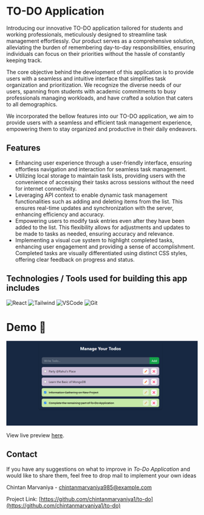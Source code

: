 # TO-DO Application


Introducing our innovative TO-DO application tailored for students and working professionals, meticulously designed to streamline task management effortlessly. Our product serves as a comprehensive solution, alleviating the burden of remembering day-to-day responsibilities, ensuring individuals can focus on their priorities without the hassle of constantly keeping track.

The core objective behind the development of this application is to provide users with a seamless and intuitive interface that simplifies task organization and prioritization. We recognize the diverse needs of our users, spanning from students with academic commitments to busy professionals managing workloads, and have crafted a solution that caters to all demographics.

We incorporated the bellow features into our TO-DO application, we aim to provide users with a seamless and efficient task management experience, empowering them to stay organized and productive in their daily endeavors.

## Features

- Enhancing user experience through a user-friendly interface, ensuring effortless navigation and interaction for seamless task management.
- Utilizing local storage to maintain task lists, providing users with the convenience of accessing their tasks across sessions without the need for internet connectivity.
- Leveraging API context to enable dynamic task management functionalities such as adding and deleting items from the list. This ensures real-time updates and synchronization with the server, enhancing efficiency and accuracy.
- Empowering users to modify task entries even after they have been added to the list. This flexibility allows for adjustments and updates to be made to tasks as needed, ensuring accuracy and relevance.
- Implementing a visual cue system to highlight completed tasks, enhancing user engagement and providing a sense of accomplishment. Completed tasks are visually differentiated using distinct CSS styles, offering clear feedback on progress and status.

## Technologies / Tools used for building this app includes

![React](https://img.shields.io/badge/-React-61DBFB?style=for-the-badge&labelColor=black&logo=react&logoColor=61DBFB)
![Tailwind](https://img.shields.io/badge/Tailwind_CSS-092749?style=for-the-badge&logo=tailwindcss&logoColor=06B6D4&labelColor=000000)
![VSCode](https://img.shields.io/badge/Visual_Studio-0078d7?style=for-the-badge&logo=visual%20studio&logoColor=white)
![Git](https://img.shields.io/badge/Git-F05032?style=for-the-badge&logo=git&logoColor=white)

# Demo :movie_camera:

![](./public/image.png)

 View live preview [here](https://abusaid.netlify.app/).


## Contact
If you have any suggestions on what to improve in <em>To-Do Application </em> and would like to share them, feel free to drop mail to implement your own ideas 

Chintan Marvaniya - chintanmarvaniya985@example.com

Project Link: [https://github.com/chintanmarvaniya1/to-do](https://github.com/chintanmarvaniya1/to-do)
